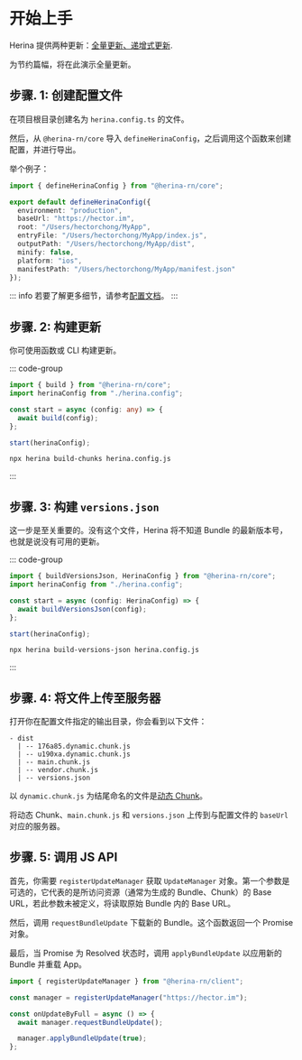 # 开始上手

Herina 提供两种更新：[全量更新、递增式更新](/zh-cn/guide/concepts#full-update).

为节约篇幅，将在此演示全量更新。

## 步骤. 1: 创建配置文件

在项目根目录创建名为 `herina.config.ts` 的文件。

然后，从 `@herina-rn/core` 导入 `defineHerinaConfig`，之后调用这个函数来创建配置，并进行导出。

举个例子：

```typescript
import { defineHerinaConfig } from "@herina-rn/core";

export default defineHerinaConfig({
  environment: "production",
  baseUrl: "https://hector.im",
  root: "/Users/hectorchong/MyApp",
  entryFile: "/Users/hectorchong/MyApp/index.js",
  outputPath: "/Users/hectorchong/MyApp/dist",
  minify: false,
  platform: "ios",
  manifestPath: "/Users/hectorchong/MyApp/manifest.json"
});
```

::: info
若要了解更多细节，请参考[配置文档](/zh-cn/configuration/introduction)。
:::

## 步骤. 2: 构建更新

你可使用函数或 CLI 构建更新。

::: code-group

```typescript [function]
import { build } from "@herina-rn/core";
import herinaConfig from "./herina.config";

const start = async (config: any) => {
  await build(config);
};

start(herinaConfig);
```

```bash [CLI]
npx herina build-chunks herina.config.js
```

:::

## 步骤. 3: 构建 `versions.json`

这一步是至关重要的。没有这个文件，Herina 将不知道 Bundle 的最新版本号，也就是说没有可用的更新。

::: code-group

```typescript [function]
import { buildVersionsJson, HerinaConfig } from "@herina-rn/core";
import herinaConfig from "./herina.config";

const start = async (config: HerinaConfig) => {
  await buildVersionsJson(config);
};

start(herinaConfig);
```

```bash [CLI]
npx herina build-versions-json herina.config.js
```

:::

## 步骤. 4: 将文件上传至服务器

打开你在配置文件指定的输出目录，你会看到以下文件：

```
- dist
  | -- 176a85.dynamic.chunk.js
  | -- u190xa.dynamic.chunk.js
  | -- main.chunk.js
  | -- vendor.chunk.js
  | -- versions.json
```

以 `dynamic.chunk.js` 为结尾命名的文件是[动态 Chunk](/zh-cn/guide/concepts.html#code-splitting)。

将动态 Chunk、`main.chunk.js` 和 `versions.json` 上传到与配置文件的 `baseUrl` 对应的服务器。

## 步骤. 5: 调用 JS API

首先，你需要 `registerUpdateManager` 获取 `UpdateManager` 对象。第一个参数是可选的，它代表的是所访问资源（通常为生成的 Bundle、Chunk）的 Base URL，若此参数未被定义，将读取原始 Bundle 内的 Base URL。

然后，调用 `requestBundleUpdate` 下载新的 Bundle。这个函数返回一个 Promise 对象。

最后，当 Promise 为 Resolved 状态时，调用 `applyBundleUpdate` 以应用新的 Bundle 并重载 App。

```typescript
import { registerUpdateManager } from "@herina-rn/client";

const manager = registerUpdateManager("https://hector.im");

const onUpdateByFull = async () => {
  await manager.requestBundleUpdate();

  manager.applyBundleUpdate(true);
};
```
